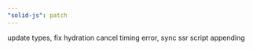 ```yaml
---
"solid-js": patch
---
```


update types, fix hydration cancel timing error, sync ssr script appending
